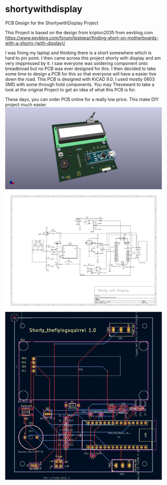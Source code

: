 # shortywithdisplay
PCB Design for the ShortywithDisplay Project

This Project is based on the design from kripton2035 from eevblog.com
https://www.eevblog.com/forum/testgear/finding-short-on-motherboards-with-a-shorty-(with-display)/

I was fixing my laptop and thinking there is a short somewhere which is hard to pin point. I then came across this project shorty with display and am very imppressed by it. I saw everyone was soldering component onto breadbroad but no PCB was ever designed for this. I then decided to take some time to design a PCB for this so that everyone will have a easier live down the road.
This PCB is designed with KiCAD 9.0. I used mostly 0603 SMD with some through hold components. You may Thesewant to take a look at the original Project to get an idea of what this PCB is for.

These days, you can order PCB online for a really low price. This make DIY project much easier.
![3DModel](image/Shortywithdisplay.jpg)
![schematic](image/shorty-with-display_schematic.jpg)
![PCB](image/shorty-with-display_PCB.jpg)

